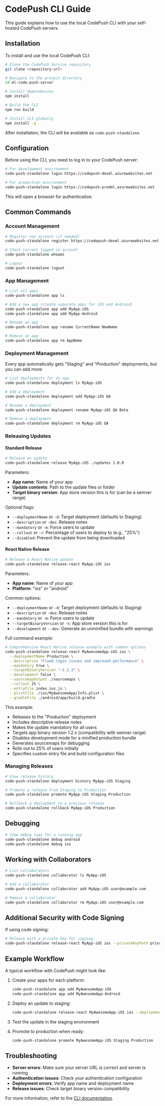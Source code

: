 # CodePush CLI Guide

This guide explains how to use the local CodePush CLI with your self-hosted CodePush servers.

## Installation

To install and use the local CodePush CLI:

```bash
# Clone the CodePush Service repository
git clone <repository-url>

# Navigate to the project directory
cd ml-code-push-server

# Install dependencies
npm install

# Build the CLI
npm run build

# Install CLI globally
npm install -g
```

After installation, the CLI will be available as `code-push-standalone`.

## Configuration

Before using the CLI, you need to log in to your CodePush server:

```bash
# For development environment
code-push-standalone login https://codepush-devml.azurewebsites.net

# For production environment
code-push-standalone login https://codepush-prodml.azurewebsites.net
```

This will open a browser for authentication.

## Common Commands

### Account Management

```bash
# Register new account (if needed)
code-push-standalone register https://codepush-devml.azurewebsites.net

# Check current logged in account
code-push-standalone whoami

# Logout
code-push-standalone logout
```

### App Management

```bash
# List all apps
code-push-standalone app ls

# Add a new app (create separate apps for iOS and Android)
code-push-standalone app add MyApp-iOS
code-push-standalone app add MyApp-Android

# Rename an app
code-push-standalone app rename CurrentName NewName

# Remove an app
code-push-standalone app rm AppName
```

### Deployment Management

Every app automatically gets "Staging" and "Production" deployments, but you can add more:

```bash
# List deployments for an app
code-push-standalone deployment ls MyApp-iOS

# Add a deployment
code-push-standalone deployment add MyApp-iOS QA

# Rename a deployment
code-push-standalone deployment rename MyApp-iOS QA Beta

# Remove a deployment
code-push-standalone deployment rm MyApp-iOS QA
```

### Releasing Updates

#### Standard Release

```bash
# Release an update
code-push-standalone release MyApp-iOS ./updates 1.0.0
```

Parameters:

- **App name**: Name of your app
- **Update contents**: Path to the update files or folder
- **Target binary version**: App store version this is for (can be a semver range)

Optional flags:

- `--deploymentName` or `-d`: Target deployment (defaults to Staging)
- `--description` or `-des`: Release notes
- `--mandatory` or `-m`: Force users to update
- `--rollout` or `-r`: Percentage of users to deploy to (e.g., "25%")
- `--disabled`: Prevent the update from being downloaded

#### React Native Release

```bash
# Release a React Native update
code-push-standalone release-react MyApp-iOS ios
```

Parameters:

- **App name**: Name of your app
- **Platform**: "ios" or "android"

Common options:

- `--deploymentName` or `-d`: Target deployment (defaults to Staging)
- `--description` or `-des`: Release notes
- `--mandatory` or `-m`: Force users to update
- `--targetBinaryVersion` or `-t`: App store version this is for
- `--development` or `--dev`: Generate an unminified bundle with warnings

Full command example:

```bash
# Comprehensive React Native release example with common options
code-push-standalone release-react MyAwesomeApp-iOS ios \
  --deploymentName Production \
  --description "Fixed login issues and improved performance" \
  --mandatory true \
  --targetBinaryVersion "~1.2.3" \
  --development false \
  --sourcemapOutput ./sourcemaps \
  --rollout 25 \
  --entryFile index.ios.js \
  --plistFile ./ios/MyAwesomeApp/Info.plist \
  --gradleFile ./android/app/build.gradle
```

This example:

- Releases to the "Production" deployment
- Includes descriptive release notes
- Makes the update mandatory for all users
- Targets app binary version 1.2.x (compatibility with semver range)
- Disables development mode for a minified production bundle
- Generates sourcemaps for debugging
- Rolls out to 25% of users initially
- Specifies custom entry file and build configuration files

### Managing Releases

```bash
# View release history
code-push-standalone deployment history MyApp-iOS Staging

# Promote a release from Staging to Production
code-push-standalone promote MyApp-iOS Staging Production

# Rollback a deployment to a previous release
code-push-standalone rollback MyApp-iOS Production
```

## Debugging

```bash
# View debug logs for a running app
code-push-standalone debug android
code-push-standalone debug ios
```

## Working with Collaborators

```bash
# List collaborators
code-push-standalone collaborator ls MyApp-iOS

# Add a collaborator
code-push-standalone collaborator add MyApp-iOS user@example.com

# Remove a collaborator
code-push-standalone collaborator rm MyApp-iOS user@example.com
```

## Additional Security with Code Signing

If using code signing:

```bash
# Release with a private key for signing
code-push-standalone release-react MyApp-iOS ios --privateKeyPath private.pem
```

## Example Workflow

A typical workflow with CodePush might look like:

1. Create your apps for each platform:

   ```bash
   code-push-standalone app add MyAwesomeApp-iOS
   code-push-standalone app add MyAwesomeApp-Android
   ```

2. Deploy an update to staging:

   ```bash
   code-push-standalone release-react MyAwesomeApp-iOS ios --deploymentName Staging
   ```

3. Test the update in the staging environment

4. Promote to production when ready:
   ```bash
   code-push-standalone promote MyAwesomeApp-iOS Staging Production
   ```

## Troubleshooting

- **Server errors**: Make sure your server URL is correct and server is running
- **Authentication issues**: Check your authentication configuration
- **Deployment errors**: Verify app name and deployment name
- **Release issues**: Check target binary version compatibility

For more information, refer to the [CLI documentation](../cli/README.md).
